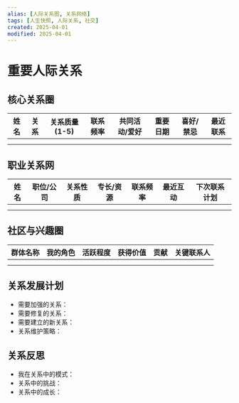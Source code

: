 ```yaml
---
alias: [人际关系图, 关系网络]
tags: [人生快照, 人际关系, 社交]
created: 2025-04-01
modified: 2025-04-01
---
```


# 重要人际关系

## 核心关系圈
| 姓名 | 关系 | 关系质量(1-5) | 联系频率 | 共同活动/爱好 | 重要日期 | 喜好/禁忌 | 最近联系 |
| ---- | ---- | ------------ | -------- | ------------ | -------- | --------- | -------- |
|      |      |              |          |              |          |           |          |
|      |      |              |          |              |          |           |          |

## 职业关系网
| 姓名 | 职位/公司 | 关系性质 | 专长/资源 | 联系频率 | 最近互动 | 下次联系计划 |
| ---- | --------- | -------- | --------- | -------- | -------- | ------------ |
|      |           |          |           |          |          |              |
|      |           |          |           |          |          |              |

## 社区与兴趣圈
| 群体名称 | 我的角色 | 活跃程度 | 获得价值 | 贡献 | 关键联系人 |
| -------- | ------- | -------- | -------- | ---- | ---------- |
|          |         |          |          |      |            |
|          |         |          |          |      |            |

## 关系发展计划
- 需要加强的关系：
- 需要修复的关系：
- 需要建立的新关系：
- 关系维护策略：

## 关系反思
- 我在关系中的模式：
- 关系中的挑战：
- 关系中的成长：